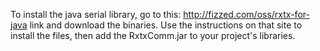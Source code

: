To install the java serial library, go to this: http://fizzed.com/oss/rxtx-for-java link and download the binaries. Use the instructions on that site
to install the files, then add the RxtxComm.jar to your project's libraries. 
